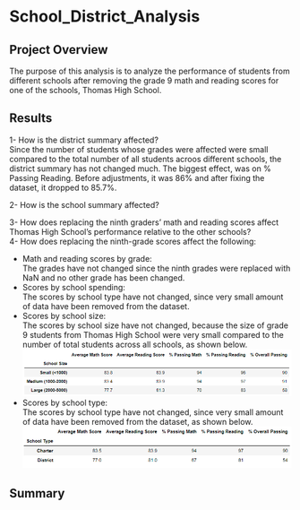 # School_District_Analysis
## Project Overview
The purpose of this analysis is to analyze the performance of students from different schools after removing the grade 9 math and reading scores for one of the schools, Thomas High School. 
## Results
1- How is the district summary affected?  
Since the number of students whose grades were affected were small compared to the total number of all students acroos different schools, the district summary has not changed much. The biggest effect, was on % Passing Reading. Before adjustments, it was 86% and after fixing the dataset, it dropped to 85.7%.  
  
2- How is the school summary affected?  

3- How does replacing the ninth graders’ math and reading scores affect Thomas High School’s performance relative to the other schools?  
4- How does replacing the ninth-grade scores affect the following:   
- Math and reading scores by grade:  
The grades have not changed since the ninth grades were replaced with NaN and no other grade has been changed.  
- Scores by school spending:  
The scores by school type have not changed, since very small amount of data have been removed from the dataset.    
- Scores by school size:  
The scores by school size have not changed, because the size of grade 9 students from Thomas High School were very small compared to the number of total students across all schools, as shown below.  
![Image1](https://github.com/amirimah/School_District_Analysis/blob/main/school_size.png?raw=true)  
- Scores by school type:  
The scores by school type have not changed, since very small amount of data have been removed from the dataset, as shown below.
![Image2](https://github.com/amirimah/School_District_Analysis/blob/main/school_type.png?raw=true)  
## Summary
